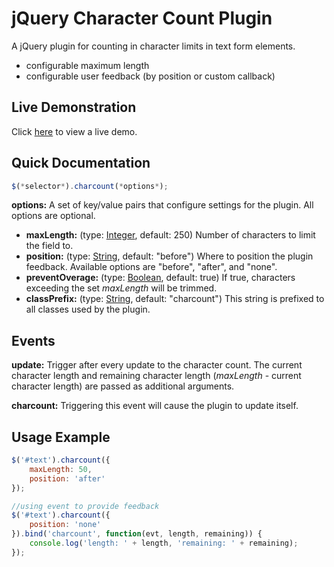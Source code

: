 # jQuery Character Count Plugin #

A jQuery plugin for counting in character limits in text form elements.

* configurable maximum length
* configurable user feedback (by position or custom callback)


## Live Demonstration ##

Click [here](http://craigmccoy.github.com/jquery-charcount/) to view a live demo.


## Quick Documentation ##

```javascript
$(*selector*).charcount(*options*);
```

**options:** A set of key/value pairs that configure settings for the plugin.  All options are optional.

* **maxLength:** (type: <a href="http://docs.jquery.com/Types#Integer" target="_blank">Integer</a>, default: 250) Number of characters to limit the field to.
* **position:** (type: <a href="http://docs.jquery.com/Types#String" target="_blank">String</a>, default: "before") Where to position the plugin feedback.  Available options are "before", "after", and "none".
* **preventOverage:** (type: <a href="http://docs.jquery.com/Types#Boolean" target="_blank">Boolean</a>, default: true) If true, characters exceeding the set *maxLength* will be trimmed.
* **classPrefix:** (type: <a href="http://docs.jquery.com/Types#String" target="_blank">String</a>, default: "charcount") This string is prefixed to all classes used by the plugin.


## Events ##

**update:** Trigger after every update to the character count.  The current character length and remaining character length (*maxLength* - current character length) are passed as additional arguments.

**charcount:** Triggering this event will cause the plugin to update itself.


## Usage Example ##

```javascript
$('#text').charcount({
	maxLength: 50,
	position: 'after'
});

//using event to provide feedback
$('#text').charcount({
	position: 'none'
}).bind('charcount', function(evt, length, remaining)) { 
	console.log('length: ' + length, 'remaining: ' + remaining);
});
```
